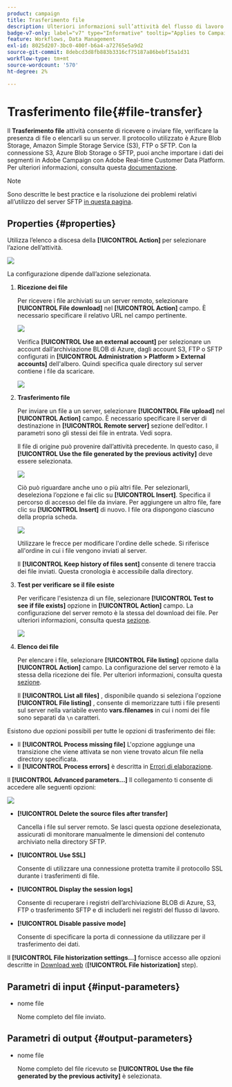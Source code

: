 ```yaml
---
product: campaign
title: Trasferimento file
description: Ulteriori informazioni sull’attività del flusso di lavoro Trasferimento file
badge-v7-only: label="v7" type="Informative" tooltip="Applies to Campaign Classic v7 only"
feature: Workflows, Data Management
exl-id: 8025d207-3bc0-400f-b6a4-a72765e5a9d2
source-git-commit: 8debcd3d8fb883b3316cf75187a86bebf15a1d31
workflow-type: tm+mt
source-wordcount: '570'
ht-degree: 2%

---
```


# Trasferimento file{#file-transfer}



Il **Trasferimento file** attività consente di ricevere o inviare file, verificare la presenza di file o elencarli su un server. Il protocollo utilizzato è Azure Blob Storage, Amazon Simple Storage Service (S3), FTP o SFTP.
Con la connessione S3, Azure Blob Storage o SFTP, puoi anche importare i dati dei segmenti in Adobe Campaign con Adobe Real-time Customer Data Platform. Per ulteriori informazioni, consulta questa [documentazione](https://experienceleague.adobe.com/docs/experience-platform/destinations/catalog/email-marketing/adobe-campaign.html).

>[!NOTE]
>
>Sono descritte le best practice e la risoluzione dei problemi relativi all’utilizzo del server SFTP [in questa pagina](../../platform/using/sftp-server-usage.md).

## Properties {#properties}

Utilizza l’elenco a discesa della **[!UICONTROL Action]** per selezionare l’azione dell’attività.

![](assets/file_transfert_action.png)

La configurazione dipende dall’azione selezionata.

1. **Ricezione dei file**

   Per ricevere i file archiviati su un server remoto, selezionare **[!UICONTROL File download]** nel **[!UICONTROL Action]** campo. È necessario specificare il relativo URL nel campo pertinente.

   ![](assets/file_transfert_edit.png)

   Verifica **[!UICONTROL Use an external account]** per selezionare un account dall’archiviazione BLOB di Azure, dagli account S3, FTP o SFTP configurati in **[!UICONTROL Administration > Platform > External accounts]** dell&#39;albero. Quindi specifica quale directory sul server contiene i file da scaricare.

   ![](assets/file_transfert_edit_external.png)

1. **Trasferimento file**

   Per inviare un file a un server, selezionare **[!UICONTROL File upload]** nel **[!UICONTROL Action]** campo. È necessario specificare il server di destinazione in **[!UICONTROL Remote server]** sezione dell’editor. I parametri sono gli stessi dei file in entrata. Vedi sopra.

   Il file di origine può provenire dall’attività precedente. In questo caso, il **[!UICONTROL Use the file generated by the previous activity]** deve essere selezionata.

   ![](assets/file_transfert_edit_send.png)

   Ciò può riguardare anche uno o più altri file. Per selezionarli, deseleziona l’opzione e fai clic su **[!UICONTROL Insert]**. Specifica il percorso di accesso del file da inviare. Per aggiungere un altro file, fare clic su **[!UICONTROL Insert]** di nuovo. I file ora dispongono ciascuno della propria scheda.

   ![](assets/file_transfert_source.png)

   Utilizzare le frecce per modificare l&#39;ordine delle schede. Si riferisce all&#39;ordine in cui i file vengono inviati al server.

   Il **[!UICONTROL Keep history of files sent]** consente di tenere traccia dei file inviati. Questa cronologia è accessibile dalla directory.

1. **Test per verificare se il file esiste**

   Per verificare l&#39;esistenza di un file, selezionare **[!UICONTROL Test to see if file exists]** opzione in **[!UICONTROL Action]** campo. La configurazione del server remoto è la stessa del download dei file. Per ulteriori informazioni, consulta questa [sezione](#properties).

   ![](assets/file_transfert_edit_test.png)

1. **Elenco dei file**

   Per elencare i file, selezionare **[!UICONTROL File listing]** opzione dalla **[!UICONTROL Action]** campo. La configurazione del server remoto è la stessa della ricezione dei file. Per ulteriori informazioni, consulta questa [sezione](#properties).

   Il **[!UICONTROL List all files]** , disponibile quando si seleziona l&#39;opzione **[!UICONTROL File listing]** , consente di memorizzare tutti i file presenti sul server nella variabile evento **vars.filenames** in cui i nomi dei file sono separati da `\n` caratteri.

Esistono due opzioni possibili per tutte le opzioni di trasferimento dei file:

* Il **[!UICONTROL Process missing file]** L&#39;opzione aggiunge una transizione che viene attivata se non viene trovato alcun file nella directory specificata.
* Il **[!UICONTROL Process errors]** è descritta in [Errori di elaborazione](monitoring-workflow-execution.md#processing-errors).

Il **[!UICONTROL Advanced parameters...]** Il collegamento ti consente di accedere alle seguenti opzioni:

![](assets/file_transfert_advanced.png)

* **[!UICONTROL Delete the source files after transfer]**

   Cancella i file sul server remoto. Se lasci questa opzione deselezionata, assicurati di monitorare manualmente le dimensioni del contenuto archiviato nella directory SFTP.

* **[!UICONTROL Use SSL]**

   Consente di utilizzare una connessione protetta tramite il protocollo SSL durante i trasferimenti di file.

* **[!UICONTROL Display the session logs]**

   Consente di recuperare i registri dell’archiviazione BLOB di Azure, S3, FTP o trasferimento SFTP e di includerli nei registri del flusso di lavoro.

* **[!UICONTROL Disable passive mode]**

   Consente di specificare la porta di connessione da utilizzare per il trasferimento dei dati.

Il **[!UICONTROL File historization settings...]** fornisce accesso alle opzioni descritte in [Download web](web-download.md) (**[!UICONTROL File historization]** step).

## Parametri di input {#input-parameters}

* nome file

   Nome completo del file inviato.

## Parametri di output {#output-parameters}

* nome file

   Nome completo del file ricevuto se **[!UICONTROL Use the file generated by the previous activity]** è selezionata.
